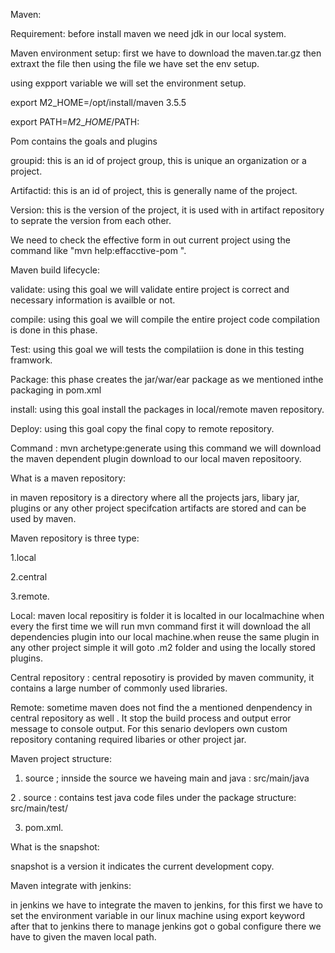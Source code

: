 Maven:

Requirement: before install maven we need jdk in our local system.

Maven environment setup:  first we have to download the maven.tar.gz then extraxt the file then using the file we have set the env setup.

using expport variable we will set the environment setup.

 export M2\_HOME=/opt/install/maven 3.5.5

  export PATH=$M2\_HOME/$PATH:

Pom contains the goals and plugins

groupid: this is an id of project group, this is unique an organization or a project.

Artifactid: this is an id of project, this is generally name of the project.

Version: this is the version of the project, it is used with in artifact repository to seprate the version from each other.

We need to check the effective form in out current project using the command like &quot;mvn help:effacctive-pom &quot;.



Maven build lifecycle:

validate: using this goal we will validate entire project is correct and necessary information is availble or not.

compile: using this goal we will compile the entire project code compilation is done in this phase.

Test: using this goal we will tests the compilatiion is done in this testing framwork.

Package: this phase creates the jar/war/ear package as we mentioned inthe packaging in pom.xml

install: using this goal install the packages in local/remote maven repository.

Deploy: using this goal copy the final copy to remote repository.

Command : mvn archetype:generate using this command we will download the maven dependent plugin download to our local maven repositoory.

What is a maven repository:

in maven repository is a directory where all the projects jars, libary jar, plugins or any other project specifcation artifacts are stored and can be used by maven.

Maven repository is three type:

1.local

2.central

3.remote.

Local: maven local repositiry is folder it is localted in our localmachine when every the first time we will run mvn command first it will download the all dependencies plugin into our local machine.when reuse the same plugin in any other project simple it will goto .m2 folder and using the locally stored plugins.

Central repository : central reposotiry is provided by maven community, it contains a large number of commonly  used libraries.



Remote: sometime maven does not find the a mentioned denpendency in central repository as well . It stop the build process and output error message to console output. For this senario devlopers own custom repository contaning required libaries or other project jar.

Maven project structure:

1. source ; innside the source we haveing main and java :  src/main/java

2 . source : contains test java code files under the package structure: src/main/test/

3. pom.xml.

What is the snapshot:

snapshot is a version it indicates the current development copy.

Maven integrate with jenkins:

in jenkins we have to integrate the maven to jenkins, for this first we have to set the environment variable in our linux machine using export keyword after that to jenkins there to manage jenkins got o gobal configure there we have to given the maven local path.
